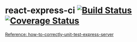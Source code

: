 # react-express-ci [![Build Status](https://travis-ci.org/hkliya/react-express-ci.svg?branch=master)](https://travis-ci.org/hkliya/react-express-ci) [![Coverage Status](https://coveralls.io/repos/github/hkliya/react-express-ci/badge.svg?branch=master)](https://coveralls.io/github/hkliya/react-express-ci?branch=master)

[Reference: how-to-correctly-unit-test-express-server](https://glebbahmutov.com/blog/how-to-correctly-unit-test-express-server/)